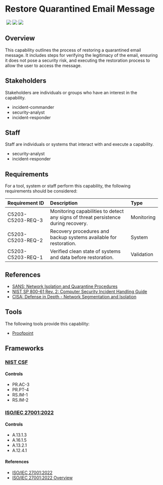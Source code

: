 # Restore Quarantined Email Message
&nbsp;![](https://img.shields.io/badge/ID-C5203-blue)&nbsp;![](https://img.shields.io/badge/Phase-Recovery_%28P0005%29-blue)&nbsp;![](https://img.shields.io/badge/Category-Email-blue)
## Overview
This capability outlines the process of restoring a quarantined email message. It includes steps for verifying the legitimacy of the email, ensuring it does not pose a security risk, and executing the restoration process to allow the user to access the message.

## Stakeholders
Stakeholders are individuals or groups who have an interest in the capability.

- incident-commander
- security-analyst
- incident-responder

## Staff
Staff are individuals or systems that interact with and execute a capability.

- security-analyst
- incident-responder

## Requirements
For a tool, system or staff perform this capability, the following requirements should be considered:

| Requirement ID | Description | Type |
| :--- | :--- | :--- |
| C5203-C5203-REQ-3 | Monitoring capabilities to detect any signs of threat persistence during recovery. | Monitoring|
| C5203-C5203-REQ-2 | Recovery procedures and backup systems available for restoration. | System|
| C5203-C5203-REQ-1 | Verified clean state of systems and data before restoration. | Validation|

## References

- [SANS: Network Isolation and Quarantine Procedures](https://www.sans.org/white-papers/36607/)
- [NIST SP 800-61 Rev. 2: Computer Security Incident Handling Guide](https://csrc.nist.gov/publications/detail/sp/800-61/rev-2/final)
- [CISA: Defense in Depth - Network Segmentation and Isolation](https://www.cisa.gov/sites/default/files/publications/NCCIC_ICS-CERT_Defense_in_Depth_2016_S508C.pdf)
## Tools
The following tools provide this capability:

- [Proofpoint](../tool/proofpoint/C5203.md)

## Frameworks
### [NIST CSF](../frameworks/F0003.md)

#### Controls

- PR.AC-3 
- PR.PT-4 
- RS.IM-1 
- RS.IM-2 

### [ISO/IEC 27001:2022](../frameworks/F0002.md)

#### Controls

- A.13.1.3 
- A.16.1.5 
- A.13.2.1 
- A.12.4.1 

#### References

- [ISO/IEC 27001:2022](https://www.iso.org/standard/82875.html)
- [ISO/IEC 27001:2022 Overview](https://www.iso.org/isoiec-27001-information-security.html)